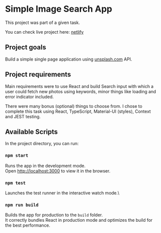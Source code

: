 # Simple Image Search App

This project was part of a given task.

You can check live project here: [netlify](https://netlify-image-search-react.netlify.app/)

## Project goals

Build a simple single page application using [unsplash.com](www.unsplash.com) API.

## Project requirements

Main requirements were to use React and build Search input with which a user could fetch new photos using keywords, minor things like loading and error indicator included.

There were many bonus (optional) things to choose from. I chose to complete this task using React, TypeScript, Material-UI (styles), Context and JEST testing.

## Available Scripts

In the project directory, you can run:

### `npm start`

Runs the app in the development mode.\
Open [http://localhost:3000](http://localhost:3000) to view it in the browser.

### `npm test`

Launches the test runner in the interactive watch mode.\

### `npm run build`

Builds the app for production to the `build` folder.\
It correctly bundles React in production mode and optimizes the build for the best performance.
